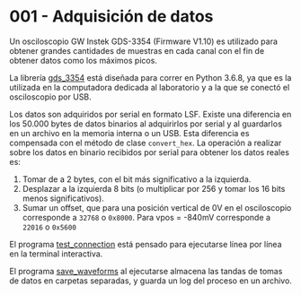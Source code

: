 # 001 - Adquisición de datos

Un osciloscopio GW Instek GDS-3354 (Firmware V1.10) es utilizado para obtener grandes cantidades de muestras en cada canal con el fin de obtener datos como los máximos picos.

La librería [gds_3354](/001-data-acquisition/gds_3354.py) está diseñada para correr en Python 3.6.8, ya que es la utilizada en la computadora dedicada al laboratorio y a la que se conectó el osciloscopio por USB.

Los datos son adquiridos por serial en formato LSF. Existe una diferencia en los 50.000 bytes de datos binarios al adquirirlos por serial y al guardarlos en un archivo en la memoria interna o un USB. Esta diferencia es compensada con el método de clase `convert_hex`. La operación a realizar sobre los datos en binario recibidos por serial para obtener los datos reales es:

1. Tomar de a 2 bytes, con el bit más significativo a la izquierda.
2. Desplazar a la izquierda 8 bits (o multiplicar por 256 y tomar los 16 bits menos significativos).
3. Sumar un offset, que para una posición vertical de 0V en el osciloscopio corresponde a `32768` o `0x8000`. Para vpos = -840mV corresponde a `22016` o `0x5600`

El programa [test_connection](/001-data-acquisition/test_connection.py) está pensado para ejecutarse línea por línea en la terminal interactiva.

El programa [save_waveforms](/001-data-acquisition/save_waveforms.py) al ejecutarse almacena las tandas de tomas de datos en carpetas separadas, y guarda un log del proceso en un archivo.
